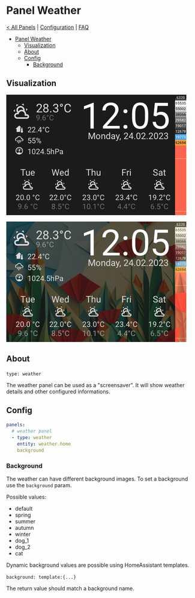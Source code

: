 # Panel Weather

[< All Panels](README.md) | [Configuration](../Config.md) | [FAQ](../FAQ.md)

- [Panel Weather](#panel-weather)
  - [Visualization](#visualization)
  - [About](#about)
  - [Config](#config)
    - [Background](#background)

## Visualization

![Panel Weather](../assets/panel_weather.png)

![Panel Weather Background](../assets/panel_weather_background.png)

## About

`type: weather`

The weather panel can be used as a "screensaver". It will show weather details and other configured informations.

## Config

```yaml
panels:
  # weather panel
  - type: weather
    entity: weather.home
    background
```

### Background

The weather can have different background images. To set a background use the `background` param.

Possible values:

- default
- spring
- summer
- autumn
- winter
- dog_1
- dog_2
- cat

Dynamic background values are possible using HomeAssistant templates.

`background: template:{...}`

The return value should match a background name.
